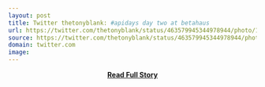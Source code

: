 ```yaml
---
layout: post
title: Twitter thetonyblank: #apidays day two at betahaus 
url: https://twitter.com/thetonyblank/status/463579945344978944/photo/1
source: https://twitter.com/thetonyblank/status/463579945344978944/photo/1
domain: twitter.com
image: 
---
```


<p></p>
<center><p><a href="https://twitter.com/thetonyblank/status/463579945344978944/photo/1" style='padding:25px; font-sze:18px; font-weight: bold;'>Read Full Story</a></p></center>

